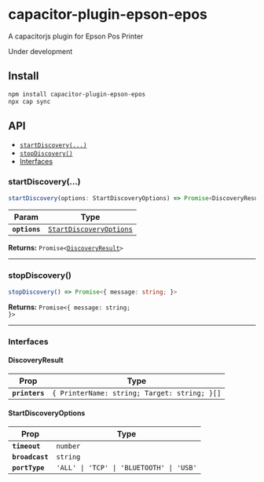 # capacitor-plugin-epson-epos

A capacitorjs plugin for Epson Pos Printer

Under development

## Install

```bash
npm install capacitor-plugin-epson-epos
npx cap sync
```

## API

<docgen-index>

* [`startDiscovery(...)`](#startdiscovery)
* [`stopDiscovery()`](#stopdiscovery)
* [Interfaces](#interfaces)

</docgen-index>

<docgen-api>
<!--Update the source file JSDoc comments and rerun docgen to update the docs below-->

### startDiscovery(...)

```typescript
startDiscovery(options: StartDiscoveryOptions) => Promise<DiscoveryResult>
```

| Param         | Type                                                                    |
| ------------- | ----------------------------------------------------------------------- |
| **`options`** | <code><a href="#startdiscoveryoptions">StartDiscoveryOptions</a></code> |

**Returns:** <code>Promise&lt;<a href="#discoveryresult">DiscoveryResult</a>&gt;</code>

--------------------


### stopDiscovery()

```typescript
stopDiscovery() => Promise<{ message: string; }>
```

**Returns:** <code>Promise&lt;{ message: string; }&gt;</code>

--------------------


### Interfaces


#### DiscoveryResult

| Prop           | Type                                                    |
| -------------- | ------------------------------------------------------- |
| **`printers`** | <code>{ PrinterName: string; Target: string; }[]</code> |


#### StartDiscoveryOptions

| Prop            | Type                                                |
| --------------- | --------------------------------------------------- |
| **`timeout`**   | <code>number</code>                                 |
| **`broadcast`** | <code>string</code>                                 |
| **`portType`**  | <code>'ALL' \| 'TCP' \| 'BLUETOOTH' \| 'USB'</code> |

</docgen-api>
